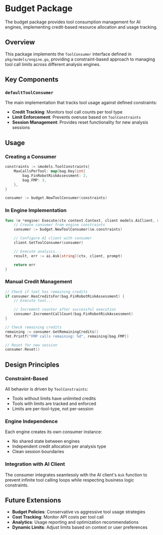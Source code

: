 # Budget Package

The budget package provides tool consumption management for AI engines, implementing credit-based resource allocation and usage tracking.

## Overview

This package implements the `ToolConsumer` interface defined in `pkg/models/engine.go`, providing a constraint-based approach to managing tool call limits across different analysis engines.

## Key Components

### `defaultToolConsumer`

The main implementation that tracks tool usage against defined constraints:

- **Credit Tracking**: Monitors tool call counts per tool type
- **Limit Enforcement**: Prevents overuse based on `ToolConstraints`
- **Session Management**: Provides reset functionality for new analysis sessions

## Usage

### Creating a Consumer

```go
constraints := &models.ToolConstraints{
    MaxCallsPerTool: map[bag.Key]int{
        bag.FinRobotRiskAssessment: 2,
        bag.FMP: 3,
    },
}

consumer := budget.NewToolConsumer(constraints)
```

### In Engine Implementation

```go
func (e *engine) Execute(ctx context.Context, client models.AiClient, sharedBag bag.SharedBag) error {
    // Create consumer from engine constraints
    consumer := budget.NewToolConsumer(&e.constraints)

    // Configure AI client with consumer
    client.SetToolConsumer(consumer)

    // Execute analysis...
    result, err := ai.Ask[string](ctx, client, prompt)

    return err
}
```

### Manual Credit Management

```go
// Check if tool has remaining credits
if consumer.HasCreditsFor(bag.FinRobotRiskAssessment) {
    // Execute tool...

    // Increment counter after successful execution
    consumer.IncrementCallCount(bag.FinRobotRiskAssessment)
}

// Check remaining credits
remaining := consumer.GetRemainingCredits()
fmt.Printf("FMP calls remaining: %d", remaining[bag.FMP])

// Reset for new session
consumer.Reset()
```

## Design Principles

### Constraint-Based

All behavior is driven by `ToolConstraints`:

- Tools without limits have unlimited credits
- Tools with limits are tracked and enforced
- Limits are per-tool-type, not per-session

### Engine Independence

Each engine creates its own consumer instance:

- No shared state between engines
- Independent credit allocation per analysis type
- Clean session boundaries

### Integration with AI Client

The consumer integrates seamlessly with the AI client's `Ask` function to prevent infinite tool calling loops while respecting business logic constraints.

## Future Extensions

- **Budget Policies**: Conservative vs aggressive tool usage strategies
- **Cost Tracking**: Monitor API costs per tool call
- **Analytics**: Usage reporting and optimization recommendations
- **Dynamic Limits**: Adjust limits based on context or user preferences
